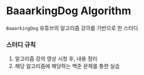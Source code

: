 # BaaarkingDog Algorithm
`BaaarkingDog` 유튜브의 알고리즘 강의를 기반으로 한 스터디

### 스터디 규칙

1. 알고리즘 강의 영상 시청 후, 내용 정리
2. 해당 알고리즘에 해당하는 백준 문제를 통한 실습
